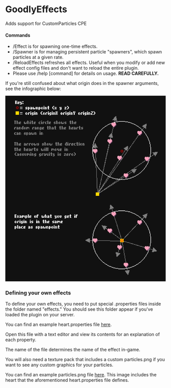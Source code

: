 # GoodlyEffects
Adds support for CustomParticles CPE

#### Commands 
- /Effect is for spawning one-time effects.
- /Spawner is for managing persistent particle "spawners", which spawn particles at a given rate.
- /ReloadEffects refreshes all effects. Useful when you modify or add new effect config files and don't want to reload the entire plugin.
- Please use /help [command] for details on usage. **READ CAREFULLY.**

If you're still confused about what origin does in the spawner arguments, see the infographic below:

![Image of origin explanation](examples/originExplanation.png)


### Defining your own effects

To define your own effects, you need to put special .properties files inside the folder named "effects." You should see this folder appear if you've loaded the plugin on your server.

You can find an example heart.properties file [here](examples/heart.properties).

Open this file with a text editor and view its contents for an explanation of each property.

The name of the file determines the name of the effect in-game.

You will also need a texture pack that includes a custom particles.png if you want to see any custom graphics for your particles.

You can find an example particles.png file [here](examples/particles.png). This image includes the heart that the aforementioned heart.properties file defines.